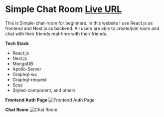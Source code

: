 # Simple Chat Room [Live URL](https://simple-chat-room.kyawzinthiha.com)

This is Simple-chat-room for beginners. In this website I use React.js as frontend and Nest.js as backend. All users are able to create/join room and chat with their friends real-time with their friends.

**Tech Stack**

- React.js
- Nest.js
- MongoDB
- Apollo-Server
- Graphql-ws
- Graphql-request
- Scss
- Styled-component, and others

**Frontend Auth Page**
![Frontend Auth Page](https://i.imgur.com/raFamv5.png)

**Chat Room**
![Chat Room](https://i.imgur.com/gSFpjok.png)
